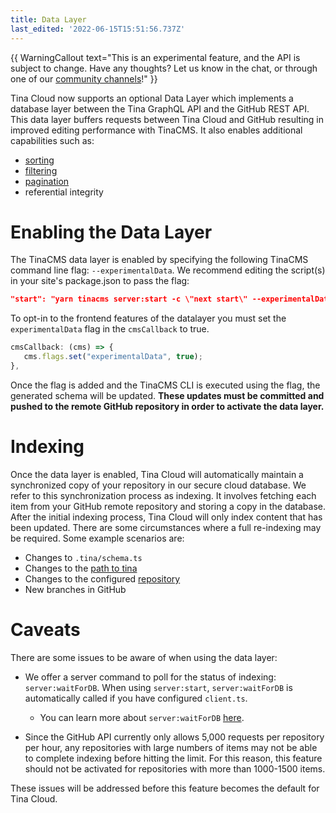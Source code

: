 ```yaml
---
title: Data Layer
last_edited: '2022-06-15T15:51:56.737Z'
---
```


{{ WarningCallout text="This is an experimental feature, and the API is subject to change. Have any thoughts? Let us know in the chat, or through one of our [community channels](/community/)!" }}

Tina Cloud now supports an optional Data Layer which implements a database layer between the Tina GraphQL API and the
GitHub REST API. This data layer buffers requests between Tina Cloud and GitHub resulting in improved editing
performance with TinaCMS. It also enables additional capabilities such as:

- [sorting](/docs/graphql/queries/advanced/sorting/)
- [filtering](/docs/graphql/queries/advanced/filter-documents/)
- [pagination](/docs/graphql/queries/advanced/pagination/)
- referential integrity

# Enabling the Data Layer

The TinaCMS data layer is enabled by specifying the following TinaCMS command line flag: `--experimentalData`. We
recommend editing the script(s) in your site's package.json to pass the flag:

```json
"start": "yarn tinacms server:start -c \"next start\" --experimentalData"
```

To opt-in to the frontend features of the datalayer you must set the `experimentalData` flag in the `cmsCallback` to true.

```ts
cmsCallback: (cms) => {
   cms.flags.set("experimentalData", true);
},
```

Once the flag is added and the TinaCMS CLI is executed using the flag, the generated schema will be updated. **These
updates must be committed and pushed to the remote GitHub repository in order to activate the data layer.**

# Indexing

Once the data layer is enabled, Tina Cloud will automatically maintain a synchronized copy of your repository in our
secure cloud database. We refer to this synchronization process as indexing. It involves fetching each item from your
GitHub remote repository and storing a copy in the database. After the initial indexing process, Tina Cloud will only
index content that has been updated. There are some circumstances where a full re-indexing may be required. Some example
scenarios are:
- Changes to `.tina/schema.ts`
- Changes to the [path to tina](/docs/tina-cloud/faq/#does-tina-cloud-work-with-monorepos)
- Changes to the configured [repository](/docs/tina-cloud/dashboard/projects/#changing-the-repository)
- New branches in GitHub

# Caveats

There are some issues to be aware of when using the data layer: 

- We offer a server command to poll for the status of indexing: `server:waitForDB`.  When using `server:start`, `server:waitForDB` is automatically called if you have configured `client.ts`.
  - You can learn more about `server:waitForDB` [here](/docs/cli-overview/#tinacms-serverwaitfordb-experimental).

- Since the GitHub API currently only allows 5,000 requests per repository per hour, any repositories with large numbers
of items may not be able to complete indexing before hitting the limit. For this reason, this feature should not be
activated for repositories with more than 1000-1500 items.

These issues will be addressed before this feature becomes the default for Tina Cloud.
